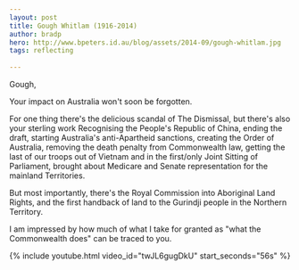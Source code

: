 ```yaml
---
layout: post
title: Gough Whitlam (1916-2014)
author: bradp
hero: http://www.bpeters.id.au/blog/assets/2014-09/gough-whitlam.jpg
tags: reflecting
 
---
```


Gough,

Your impact on Australia won't soon be forgotten.

<!--more-->

For one thing there's the delicious scandal of The Dismissal, but there's also your sterling work Recognising the People's Republic of China, ending the draft, starting Australia's anti-Apartheid sanctions, creating the Order of Australia, removing the death penalty from Commonwealth law, getting the last of our troops out of Vietnam and in the first/only Joint Sitting of Parliament, brought about Medicare and Senate representation for the mainland Territories.

But most importantly, there's the Royal Commission into Aboriginal Land Rights, and the first handback of land to the Gurindji people in the Northern Territory.

I am impressed by how much of what I take for granted as "what the Commonwealth does" can be traced to you.

{% include youtube.html video_id="twJL6gugDkU" start_seconds="56s" %}